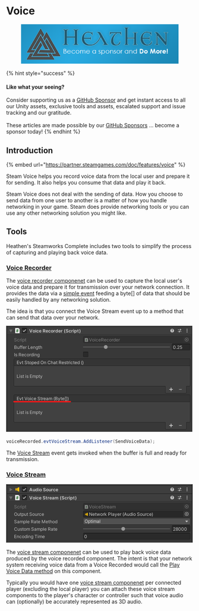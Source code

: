 # Voice

<figure><img src="../../../../.gitbook/assets/512x128 Sponsor Banner.png" alt="Become a sponsor and Do More"><figcaption></figcaption></figure>

{% hint style="success" %}
#### Like what your seeing?

Consider supporting us as a [GitHub Sponsor](../../../../) and get instant access to all our Unity assets, exclusive tools and assets, escalated support and issue tracking and our gratitude.\
\
These articles are made possible by our [GitHub Sponsors](https://github.com/sponsors/heathen-engineering) ... become a sponsor today!
{% endhint %}

## Introduction

{% embed url="https://partner.steamgames.com/doc/features/voice" %}

Steam Voice helps you record voice data from the local user and prepare it for sending. It also helps you consume that data and play it back.

Steam Voice does not deal with the sending of data. How you choose to send data from one user to another is a matter of how you handle networking in your game. Steam does provide networking tools or you can use any other networking solution you might like.

## Tools

Heathen's Steamworks Complete includes two tools to simplify the process of capturing and playing back voice data.

### [Voice Recorder](../components/voice-recorder.md)

The [voice recorder componenet](../components/voice-recorder.md) can be used to capture the local user's voice data and prepare it for transmission over your network connection. It provides the data via a [simple event](../components/voice-recorder.md#evtvoicestream) feeding a byte\[] of data that should be easily handled by any networking solution.

The idea is that you connect the Voice Stream event up to a method that can send that data over your network.

![](<../../../../.gitbook/assets/image (158) (1) (1).png>)

```csharp
voiceRecorded.evtVoiceStream.AddListener(SendVoiceData);
```

The [Voice Stream](../components/voice-recorder.md#evtvoicestream) event gets invoked when the buffer is full and ready for transmission.

### [Voice Stream](../components/voice-stream.md)

![](<../../../../.gitbook/assets/image (187) (1) (1) (1).png>)

The [voice stream componenet](../components/voice-stream.md) can be used to play back voice data produced by the voice recorded component. The intent is that your network system receiving voice data from a Voice Recorded would call the [Play Voice Data method](../components/voice-stream.md#play-voice-data) on this component.

Typically you would have one [voice stream componenet](../components/voice-stream.md) per connected player (excluding the local player) you can attach these voice stream components to the player's character or controller such that voice audio can (optionally) be accurately represented as 3D audio.
